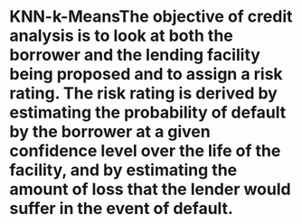 # KNN-k-MeansThe objective of credit analysis is to look at both the borrower and the lending facility being proposed and to assign a risk rating. The risk rating is derived by estimating the probability of default by the borrower at a given confidence level over the life of the facility, and by estimating the amount of loss that the lender would suffer in the event of default.
